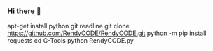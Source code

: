 ### Hi there 👋

<!--
**RendyCODE/RendyCODE** is a ✨ _special_ ✨ repository because its `README.md` (this file) appears on your GitHub profile.

Here are some ideas to get you started:

- 🔭 I’m currently working on ...
- 🌱 I’m currently learning ...
- 👯 I’m looking to collaborate on ...
- 🤔 I’m looking for help with ...
- 💬 Ask me about ...
- 📫 How to reach me: ...
- 😄 Pronouns: ...
- ⚡ Fun fact: ...
-->
apt-get install python git readline
git clone https://github.com/RendyCODE/RendyCODE.git
python -m pip install requests
cd G-Tools
python RendyCODE.py
